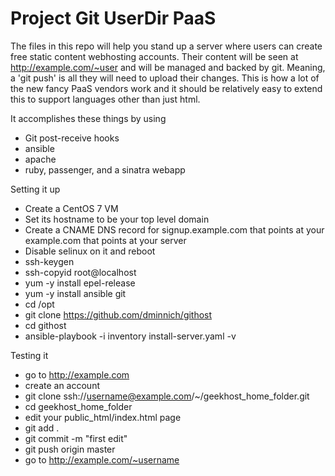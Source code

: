 # Project Git UserDir PaaS

The files in this repo will help you stand up a server where users can create free static content webhosting accounts.  Their content will be seen at http://example.com/~user and will be managed and backed by git.  Meaning, a 'git push' is all they will need to upload their changes.  This is how a lot of the new fancy PaaS vendors work and it should be relatively easy to extend this to support languages other than just html.

It accomplishes these things by using
  - Git post-receive hooks
  - ansible
  - apache
  - ruby, passenger, and a sinatra webapp

Setting it up
  - Create a CentOS 7 VM
  - Set its hostname to be your top level domain
  - Create a CNAME DNS record for signup.example.com that points at your example.com that points at your server
  - Disable selinux on it and reboot
  - ssh-keygen
  - ssh-copyid root@localhost
  - yum -y install epel-release
  - yum -y install ansible git
  - cd /opt
  - git clone https://github.com/dminnich/githost
  - cd githost
  - ansible-playbook -i inventory install-server.yaml  -v

Testing it

- go to http://example.com
- create an account
- git clone ssh://username@example.com/~/geekhost_home_folder.git
- cd geekhost_home_folder
- edit your public_html/index.html page
- git add .
- git commit -m "first edit"
- git push origin master
- go to http://example.com/~username
